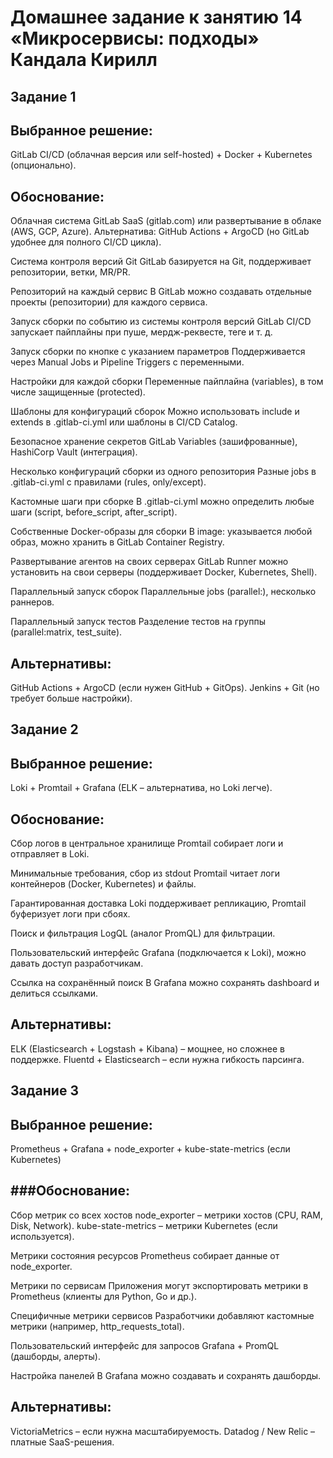 # Домашнее задание к занятию 14 «Микросервисы: подходы» Кандала Кирилл
## Задание 1

Выбранное решение:
---
GitLab CI/CD (облачная версия или self-hosted) + Docker + Kubernetes (опционально).

Обоснование:
---
Облачная система
GitLab SaaS (gitlab.com) или развертывание в облаке (AWS, GCP, Azure).
Альтернатива: GitHub Actions + ArgoCD (но GitLab удобнее для полного CI/CD цикла).

Система контроля версий Git
GitLab базируется на Git, поддерживает репозитории, ветки, MR/PR.

Репозиторий на каждый сервис
В GitLab можно создавать отдельные проекты (репозитории) для каждого сервиса.

Запуск сборки по событию из системы контроля версий
GitLab CI/CD запускает пайплайны при пуше, мердж-реквесте, теге и т. д.

Запуск сборки по кнопке с указанием параметров
Поддерживается через Manual Jobs и Pipeline Triggers с переменными.

Настройки для каждой сборки
Переменные пайплайна (variables), в том числе защищенные (protected).

Шаблоны для конфигураций сборок
Можно использовать include и extends в .gitlab-ci.yml или шаблоны в CI/CD Catalog.

Безопасное хранение секретов
GitLab Variables (зашифрованные), HashiCorp Vault (интеграция).

Несколько конфигураций сборки из одного репозитория
Разные jobs в .gitlab-ci.yml с правилами (rules, only/except).

Кастомные шаги при сборке
В .gitlab-ci.yml можно определить любые шаги (script, before_script, after_script).

Собственные Docker-образы для сборки
В image: указывается любой образ, можно хранить в GitLab Container Registry.

Развертывание агентов на своих серверах
GitLab Runner можно установить на свои серверы (поддерживает Docker, Kubernetes, Shell).

Параллельный запуск сборок
Параллельные jobs (parallel:), несколько раннеров.

Параллельный запуск тестов
Разделение тестов на группы (parallel:matrix, test_suite).

Альтернативы:
---
GitHub Actions + ArgoCD (если нужен GitHub + GitOps).
Jenkins + Git (но требует больше настройки).

## Задание 2

Выбранное решение:
---
Loki + Promtail + Grafana (ELK – альтернатива, но Loki легче).

Обоснование:
---
Сбор логов в центральное хранилище
Promtail собирает логи и отправляет в Loki.

Минимальные требования, сбор из stdout
Promtail читает логи контейнеров (Docker, Kubernetes) и файлы.

Гарантированная доставка
Loki поддерживает репликацию, Promtail буферизует логи при сбоях.

Поиск и фильтрация
LogQL (аналог PromQL) для фильтрации.

Пользовательский интерфейс
Grafana (подключается к Loki), можно давать доступ разработчикам.

Ссылка на сохранённый поиск
В Grafana можно сохранять dashboard и делиться ссылками.

Альтернативы:
---
ELK (Elasticsearch + Logstash + Kibana) – мощнее, но сложнее в поддержке.
Fluentd + Elasticsearch – если нужна гибкость парсинга.

## Задание 3

Выбранное решение:
---
Prometheus + Grafana + node_exporter + kube-state-metrics (если Kubernetes)

###Обоснование:
---
Сбор метрик со всех хостов
node_exporter – метрики хостов (CPU, RAM, Disk, Network).
kube-state-metrics – метрики Kubernetes (если используется).

Метрики состояния ресурсов
Prometheus собирает данные от node_exporter.

Метрики по сервисам
Приложения могут экспортировать метрики в Prometheus (клиенты для Python, Go и др.).

Специфичные метрики сервисов
Разработчики добавляют кастомные метрики (например, http_requests_total).

Пользовательский интерфейс для запросов
Grafana + PromQL (дашборды, алерты).

Настройка панелей
В Grafana можно создавать и сохранять дашборды.

Альтернативы:
---
VictoriaMetrics – если нужна масштабируемость.
Datadog / New Relic – платные SaaS-решения.
